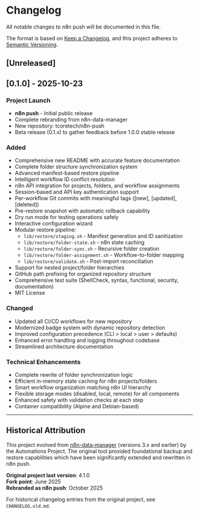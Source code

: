 # Changelog

All notable changes to n8n push will be documented in this file.

The format is based on [Keep a Changelog](https://keepachangelog.com/en/1.0.0/),
and this project adheres to [Semantic Versioning](https://semver.org/spec/v2.0.0.html).

## [Unreleased]

## [0.1.0] - 2025-10-23

### Project Launch
- **n8n push** - Initial public release
- Complete rebranding from n8n-data-manager
- New repository: tcoretech/n8n-push
- Beta release (0.1.x) to gather feedback before 1.0.0 stable release

### Added
- Comprehensive new README with accurate feature documentation
- Complete folder structure synchronization system
- Advanced manifest-based restore pipeline
- Intelligent workflow ID conflict resolution
- n8n API integration for projects, folders, and workflow assignments
- Session-based and API key authentication support
- Per-workflow Git commits with meaningful tags ([new], [updated], [deleted])
- Pre-restore snapshot with automatic rollback capability
- Dry run mode for testing operations safely
- Interactive configuration wizard
- Modular restore pipeline:
  - `lib/restore/staging.sh` - Manifest generation and ID sanitization
  - `lib/restore/folder-state.sh` - n8n state caching
  - `lib/restore/folder-sync.sh` - Recursive folder creation
  - `lib/restore/folder-assignment.sh` - Workflow-to-folder mapping
  - `lib/restore/validate.sh` - Post-import reconciliation
- Support for nested project/folder hierarchies
- GitHub path prefixing for organized repository structure
- Comprehensive test suite (ShellCheck, syntax, functional, security, documentation)
- MIT License

### Changed
- Updated all CI/CD workflows for new repository
- Modernized badge system with dynamic repository detection
- Improved configuration precedence (CLI > local > user > defaults)
- Enhanced error handling and logging throughout codebase
- Streamlined architecture documentation

### Technical Enhancements
- Complete rewrite of folder synchronization logic
- Efficient in-memory state caching for n8n projects/folders
- Smart workflow organization matching n8n UI hierarchy
- Flexible storage modes (disabled, local, remote) for all components
- Enhanced safety with validation checks at each step
- Container compatibility (Alpine and Debian-based)

---

## Historical Attribution

This project evolved from [n8n-data-manager](https://github.com/Automations-Project/n8n-data-manager) (versions 3.x and earlier) by the Automations Project. The original tool provided foundational backup and restore capabilities which have been significantly extended and rewritten in n8n push.

**Original project last version**: 4.1.0  
**Fork point**: June 2025  
**Rebranded as n8n push**: October 2025

For historical changelog entries from the original project, see `CHANGELOG.old.md`.
